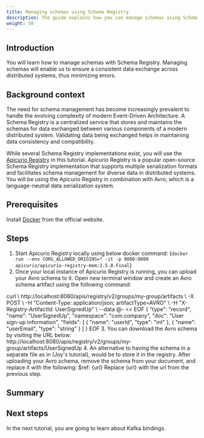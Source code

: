 ```yaml
---
title: Managing schemas using Schema Registry
description: The guide explains how you can manage schemas using Schema Registry.
weight: 50
---
```


## Introduction
You will learn how to manage schemas with Schema Registry. Managing schemas will enable us to ensure a consistent data exchange across distributed systems, thus minimizing errors.

## Background context
The need for schema management has become increasingly prevalent to handle the evolving complexity of modern Event-Driven Architecture. A Schema Registry is a centralized service that stores and maintains the schemas for data exchanged between various components of a modern distributed system. Validating data being exchanged helps in maintaining data consistency and compatibility. 

While several Schema Registry implementations exist, you will use the [Apicurio Registry](https://www.apicur.io/registry/) in this tutorial. Apicurio Registry is a popular open-source Schema Registry implementation that supports multiple serialization formats and facilitates schema management for diverse data in distributed systems. You will be using the Apicurio Registry in combination with Avro, which is a language-neutral data serialization system.

## Prerequisites
Install [Docker](https://docs.docker.com/engine/install/) from the official website.

## Steps
1. Start Apicurio Registry locally using below docker command:
    <CodeBlock language="bash">
    {`docker run --env CORS_ALLOWED_ORIGINS=* -it -p 8080:8080 apicurio/apicurio-registry-mem:2.5.8.Final`}
    </CodeBlock>
2. Once your local instance of Apicurio Registry is running, you can upload your Avro schema to it. Open new terminal window and create an Avro schema artifact using the following command:
<CodeBlock>
curl \
http://localhost:8080/apis/registry/v2/groups/my-group/artifacts \
-X POST  \
-H "Content-Type: application/json; artifactType=AVRO" \
-H "X-Registry-ArtifactId: UserSignedUp" \
--data @- << EOF
{
  "type": "record",
  "name": "UserSignedUp",
  "namespace": "com.company",
  "doc": "User sign-up information",
  "fields": [
    {
      "name": "userId",
      "type": "int"
    },
    {
      "name": "userEmail",
      "type": "string"
    }
  ]
}
EOF
</CodeBlock>
3. You can download the Avro schema by visiting the URL below:
http://localhost:8080/apis/registry/v2/groups/my-group/artifacts/UserSignedUp
4. An alternative to having the schema in a separate file as in (Joy's tutorial), would be to store it in the registry. After uploading your Avro schema, remove the schema from your document, and replace it with the following:
$ref: {url}
Replace {url} with the url from the previous step.

## Summary

## Next steps
In the next tutorial, you are going to learn about Kafka bindings.
